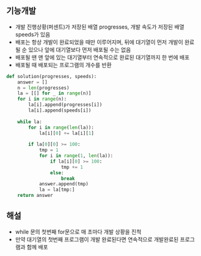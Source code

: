 ## 기능개발
- 개발 진행상황(퍼센트)가 저장된 배열 progresses, 개발 속도가 저장된 배열 speeds가 있음
- 배포는 항상 개발이 완료되었을 때만 이루어지며, 뒤에 대기열이 먼저 개발이 완료될 순 있으나 앞에 대기열보다 먼저 배포될 수는 없음
- 배포될 땐 맨 앞에 있는 대기열부터 연속적으로 완료된 대기열까지 한 번에 배포
- 배포될 때 배포되는 프로그램의 개수를 반환

```python
def solution(progresses, speeds):
    answer = []
    n = len(progresses)
    la = [[] for _ in range(n)]
    for i in range(n):
        la[i].append(progresses[i])
        la[i].append(speeds[i])
        
    while la:
        for i in range(len(la)):
            la[i][0] += la[i][1]
        
        if la[0][0] >= 100:
            tmp = 1
            for i in range(1, len(la)):
                if la[i][0] >= 100:
                    tmp += 1
                else:
                    break
            answer.append(tmp)
            la = la[tmp:]
    return answer
```
## 해설
- while 문의 첫번째 for문으로 매 초마다 개발 상황을 진척
- 만약 대기열의 첫번째 프로그램이 개발 완료된다면 연속적으로 개발완료된 프로그램과 함께 배포
